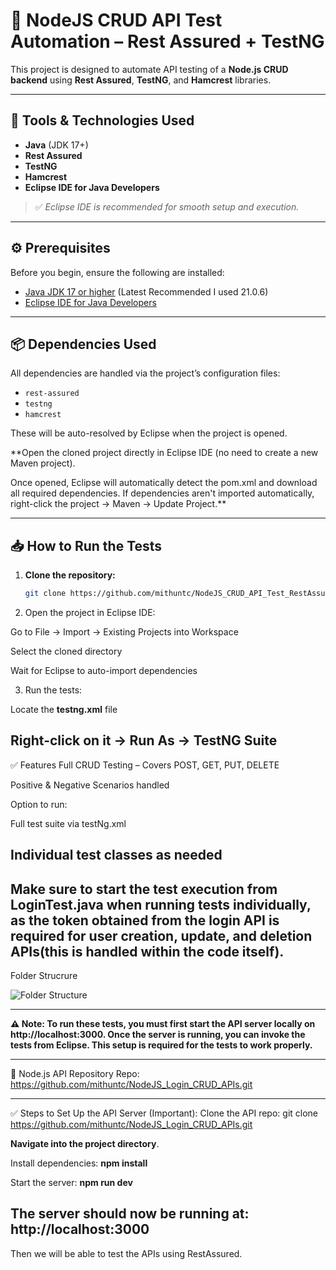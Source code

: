 # 🧪 NodeJS CRUD API Test Automation – Rest Assured + TestNG

This project is designed to automate API testing of a **Node.js CRUD backend** using **Rest Assured**, **TestNG**, and **Hamcrest** libraries.

---

## 🚀 Tools & Technologies Used

- **Java** (JDK 17+)
- **Rest Assured**
- **TestNG**
- **Hamcrest**
- **Eclipse IDE for Java Developers**

> ✅ *Eclipse IDE is recommended for smooth setup and execution.*

---

## ⚙️ Prerequisites

Before you begin, ensure the following are installed:

- [Java JDK 17 or higher](https://www.oracle.com/java/technologies/javase-downloads.html) (Latest Recommended I used 21.0.6)
- [Eclipse IDE for Java Developers](https://www.eclipse.org/downloads/)

---

## 📦 Dependencies Used

All dependencies are handled via the project’s configuration files:

- `rest-assured`
- `testng`
- `hamcrest`

These will be auto-resolved by Eclipse when the project is opened.

**Open the cloned project directly in Eclipse IDE (no need to create a new Maven project).

Once opened, Eclipse will automatically detect the pom.xml and download all required dependencies.
If dependencies aren't imported automatically, right-click the project → Maven → Update Project.**

---

## 📥 How to Run the Tests

1. **Clone the repository:**

   ```bash
   git clone https://github.com/mithuntc/NodeJS_CRUD_API_Test_RestAssured.git

2. Open the project in Eclipse IDE:

Go to File → Import → Existing Projects into Workspace

Select the cloned directory

Wait for Eclipse to auto-import dependencies

3. Run the tests:

Locate the **testng.xml** file

**Right-click on it → Run As → TestNG Suite**
----
✅ Features
Full CRUD Testing – Covers POST, GET, PUT, DELETE

Positive & Negative Scenarios handled

Option to run:

Full test suite via testNg.xml

Individual test classes as needed
--------------------------------------
Make sure to start the test execution from LoginTest.java when running tests individually, as the token obtained from the login API is required for user creation, update, and deletion APIs(this is handled within the code itself).
---------------------------------------


Folder Strucrure


![Folder Structure](https://github.com/user-attachments/assets/5d604be1-5d96-442c-bfd3-d76e2e3e021e)



-----------------------------------------------------------------------------------------------------
**⚠️ Note:
To run these tests, you must first start the API server locally on http://localhost:3000.
Once the server is running, you can invoke the tests from Eclipse.
This setup is required for the tests to work properly.**

-----------------------------------------------------------------------------------------------------

🔗 Node.js API Repository
Repo: https://github.com/mithuntc/NodeJS_Login_CRUD_APIs.git

----------------------------------------------------------------------------------------------------
✅ Steps to Set Up the API Server (Important):
Clone the API repo:
git clone https://github.com/mithuntc/NodeJS_Login_CRUD_APIs.git

**Navigate into the project directory**.

Install dependencies:
**npm install**

Start the server:
**npm run dev**

The server should now be running at:
http://localhost:3000
------------------------------------------------------------------------------------------------------
Then we will be able to test the APIs using RestAssured.



